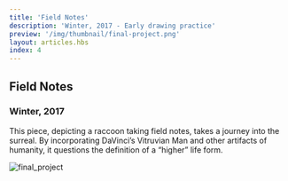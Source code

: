 ```yaml
---
title: 'Field Notes'
description: 'Winter, 2017 - Early drawing practice'
preview: '/img/thumbnail/final-project.png'
layout: articles.hbs
index: 4
---
```

## Field Notes
### Winter, 2017

This piece, depicting a raccoon taking field notes, takes a journey into the surreal. By incorporating DaVinci’s Vitruvian Man and other artifacts of humanity, it questions the definition of a “higher” life form.

![final_project](https://raw.githubusercontent.com/thomas-williams/portfolio/master/pictures/drawing_1/final_project.jpg)